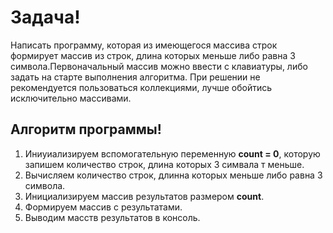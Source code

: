 # Задача!
Написать программу, которая из имеющегося массива строк формирует массив из строк, длина которых меньше либо равна 3 символа.Первоначальный массив можно ввести с клавиатуры, либо задать на старте выполнения алгоритма. При решении не рекомендуется пользоваться коллекциями, лучше обойтись исключительно массивами.

## Алгоритм программы!

1. Иниуиализируем вспомогательную переменную **count = 0**, которую запишем количество строк, длина которых 3 симвала т меньше.
2. Вычисляем количество строк, длинна которых меньше либо равна 3 символа.
3. Инициализируем массив  результатов размером **count**.
4. Формируем массив с результатами.
5. Выводим масств результатов в консоль.
